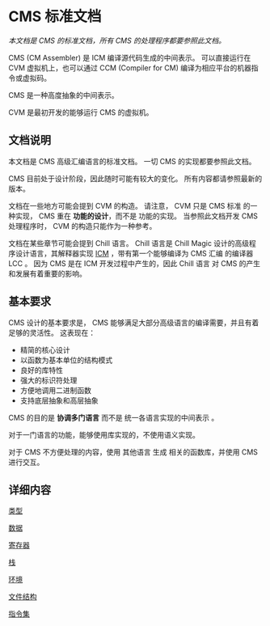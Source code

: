 # CMS 标准文档

*本文档是 CMS 的标准文档，所有 CMS 的处理程序都要参照此文档。*

CMS (CM Assembler) 是 ICM 编译源代码生成的中间表示。
可以直接运行在 CVM 虚拟机上，也可以通过 CCM (Compiler for CM) 编译为相应平台的机器指令或虚拟码。

CMS 是一种高度抽象的中间表示。

CVM 是最初开发的能够运行 CMS 的虚拟机。 

## 文档说明

本文档是 CMS 高级汇编语言的标准文档。
一切 CMS 的实现都要参照此文档。

CMS 目前处于设计阶段，因此随时可能有较大的变化。
所有内容都请参照最新的版本。

文档在一些地方可能会提到 CVM 的构造。
请注意， CVM 只是 CMS 标准 的一种实现， CMS 重在 **功能的设计**，而不是 功能的实现。
当参照此文档开发 CMS 处理程序时， CVM 的构造只能作为一种参考。

文档在某些章节可能会提到 Chill 语言。
Chill 语言是 Chill Magic 设计的高级程序设计语言，其解释器实现 [ICM](https://github.com/ChillMagic/ICM) ，带有第一个能够编译为 CMS 汇编 的编译器 LCC 。
因为 CMS 是在 ICM 开发过程中产生的，因此 Chill 语言 对 CMS 的产生和发展有着重要的影响。

## 基本要求

CMS 设计的基本要求是， CMS 能够满足大部分高级语言的编译需要，并且有着足够的灵活性。
这表现在：

- 精简的核心设计
- 以函数为基本单位的结构模式
- 良好的库特性
- 强大的标识符处理
- 方便地调用二进制函数
- 支持底层抽象和高层抽象

CMS 的目的是 **协调多门语言** 而不是 统一各语言实现的中间表示 。

对于一门语言的功能，能够使用库实现的，不使用语义实现。

对于 CMS 不方便处理的内容，使用 其他语言 生成 相关的函数库，并使用 CMS 进行交互。

## 详细内容

[类型](./类型.md)

[数据](./数据.md)

[寄存器](./寄存器.md)

[栈](./栈.md)

[环境](./环境.md)

[文件结构](./文件结构.md)

[指令集](./指令集.md)
